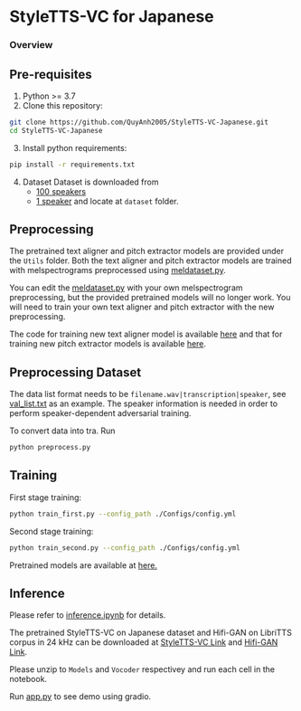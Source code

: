 # StyleTTS-VC for Japanese

### Overview


## Pre-requisites
1. Python >= 3.7
2. Clone this repository:
```bash
git clone https://github.com/QuyAnh2005/StyleTTS-VC-Japanese.git
cd StyleTTS-VC-Japanese
```
3. Install python requirements: 
```bash
pip install -r requirements.txt
```
4. Dataset 
Dataset is downloaded from
   - [100 speakers](https://sites.google.com/site/shinnosuketakamichi/research-topics/jvs_corpus)
   - [1 speaker](https://sites.google.com/site/shinnosuketakamichi/publication/jsut)
and locate at `dataset` folder.
     
## Preprocessing

The pretrained text aligner and pitch extractor models are provided under the `Utils` folder. Both the text aligner and pitch extractor models are trained with melspectrograms preprocessed using [meldataset.py](https://github.com/yl4579/StyleTTS-VC/blob/main/meldataset.py). 

You can edit the [meldataset.py](meldataset.py) with your own melspectrogram preprocessing, but the provided pretrained models will no longer work. You will need to train your own text aligner and pitch extractor with the new preprocessing. 

The code for training new text aligner model is available [here](https://github.com/yl4579/AuxiliaryASR) and that for training new pitch extractor models is available [here](https://github.com/yl4579/PitchExtractor).

     
## Preprocessing Dataset
The data list format needs to be `filename.wav|transcription|speaker`, see [val_list.txt](Data/val_list.txt) as an example. The speaker information is needed in order to perform speaker-dependent adversarial training. 

To convert data into tra. Run
```bash
python preprocess.py
```

## Training
First stage training:
```bash
python train_first.py --config_path ./Configs/config.yml
```
Second stage training:
```bash
python train_second.py --config_path ./Configs/config.yml
```
Pretrained models are available at [here.](https://drive.google.com/drive/folders/1s-Mrpu8dmfrF_6hMeL7cK1cfxAa1d4NG?usp=sharing)

## Inference

Please refer to [inference.ipynb](/Demo/Inference.ipynb) for details. 

The pretrained StyleTTS-VC on Japanese dataset and Hifi-GAN on LibriTTS corpus in 24 kHz can be downloaded at [StyleTTS-VC Link](https://drive.google.com/file/d/1dB-G-JT3Jd9WoY9FShh8M-qrNMwFnd9a/view?usp=sharing) and [Hifi-GAN Link](https://drive.google.com/file/d/1RDxYknrzncGzusYeVeDo38ErNdczzbik/view?usp=sharing). 

Please unzip to `Models` and `Vocoder` respectivey and run each cell in the notebook. 

Run [app.py](app.py) to see demo using gradio.

